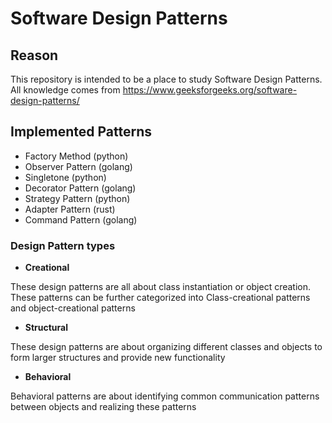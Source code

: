 # Software Design Patterns

## Reason

This repository is intended to be a place to study Software Design Patterns.
All knowledge comes from <https://www.geeksforgeeks.org/software-design-patterns/>

## Implemented Patterns

* Factory Method (python)
* Observer Pattern (golang)
* Singletone (python)
* Decorator Pattern (golang)
* Strategy Pattern (python)
* Adapter Pattern (rust)
* Command Pattern (golang)

### Design Pattern types

* **Creational**

These design patterns are all about class instantiation or object creation. These patterns can be further categorized into Class-creational patterns and object-creational patterns

* **Structural**

These design patterns are about organizing different classes and objects to form larger structures and provide new functionality

* **Behavioral**

Behavioral patterns are about identifying common communication patterns between objects and realizing these patterns
